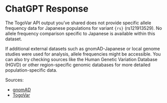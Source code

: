 # ChatGPT Response

The TogoVar API output you’ve shared does not provide specific allele frequency data for Japanese populations for variant `{rs}` (rs121913529). No allele frequency comparison specific to Japanese is available within this dataset. 

If additional external datasets such as gnomAD-Japanese or local genome studies were used for analysis, allele frequencies might be accessible. You can also try checking sources like the Human Genetic Variation Database (HGVD) or other region-specific genomic databases for more detailed population-specific data.

Sources:
- [gnomAD](https://gnomad.broadinstitute.org/)
- [TogoVar](https://togovar.biosciencedbc.jp/)